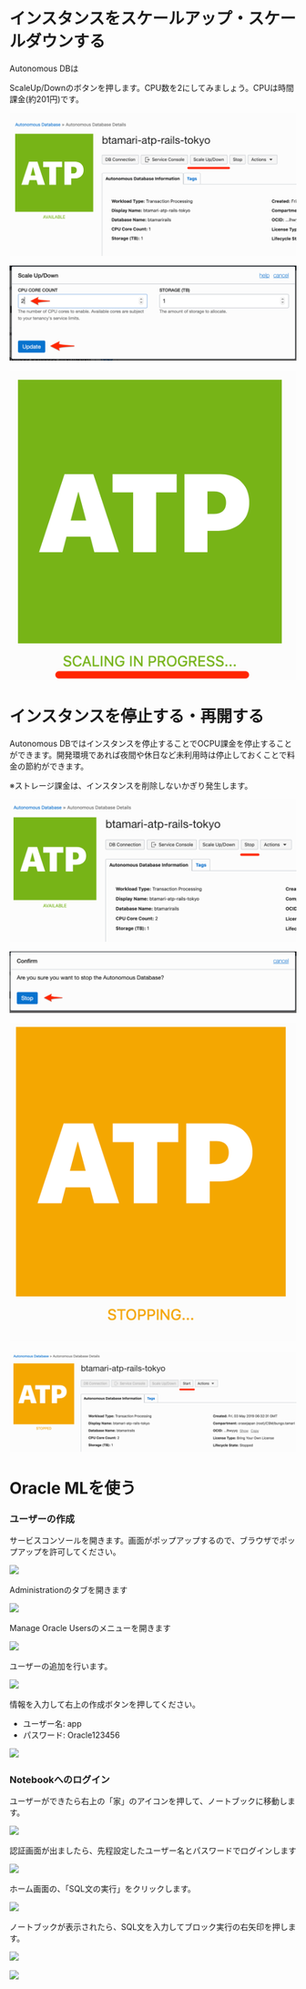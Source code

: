 # インスタンスをスケールアップ・スケールダウンする

Autonomous DBは

ScaleUp/Downのボタンを押します。CPU数を2にしてみましょう。CPUは時間課金(約201円)です。


![](images/Oracle_Cloud_Infrastructure_15.png)


![](images/Oracle_Cloud_Infrastructure_14.png)


![](images/Oracle_Cloud_Infrastructure_13.png)


# インスタンスを停止する・再開する

Autonomous DBではインスタンスを停止することでOCPU課金を停止することができます。開発環境であれば夜間や休日など未利用時は停止しておくことで料金の節約ができます。

※ストレージ課金は、インスタンスを削除しないかぎり発生します。

![](images/Oracle_Cloud_Infrastructure_19.png)


![](images/Oracle_Cloud_Infrastructure_18.png)


![](images/Oracle_Cloud_Infrastructure_17.png)


![](images/Oracle_Cloud_Infrastructure_16.png)



# Oracle MLを使う

### ユーザーの作成

サービスコンソールを開きます。画面がポップアップするので、ブラウザでポップアップを許可してください。

![](images/Oracle_Cloud_Infrastructure.png)



Administrationのタブを開きます

![](images/Autonomous_Transaction_Processing___Overview.png)


Manage Oracle Usersのメニューを開きます

![](images/Autonomous_Transaction_Processing___Administration.png)


ユーザーの追加を行います。

![](images/Oracle_Machine_Learning_User_Administration___user_2.png)





情報を入力して右上の作成ボタンを押してください。

- ユーザー名: app
- パスワード: Oracle123456

![](images/Oracle_Machine_Learning_User_Administration___user_1.png)


### Notebookへのログイン

ユーザーができたら右上の「家」のアイコンを押して、ノートブックに移動します。

![](images/Oracle_Machine_Learning_User_Administration___user.png)





認証画面が出ましたら、先程設定したユーザー名とパスワードでログインします

![](images/Oracle_Machine_Learning_Login___Authenticate.png)


ホーム画面の、「SQL文の実行」をクリックします。

![](images/Oracle_Machine_Learning___home.png)



ノートブックが表示されたら、SQL文を入力してブロック実行の右矢印を押します。

![](images/Oracle_Machine_Learning___Notebook_Edit_1.png)

![](images/Oracle_Machine_Learning___Notebook_Edit_2.png)




